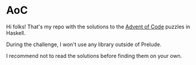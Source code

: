 # AoC
Hi folks! That's my repo with the solutions to the [Advent of Code](https://adventofcode.com) puzzles in Haskell.

During the challenge, I won't use any library outside of Prelude.

I recommend not to read the solutions before finding them on your own.
